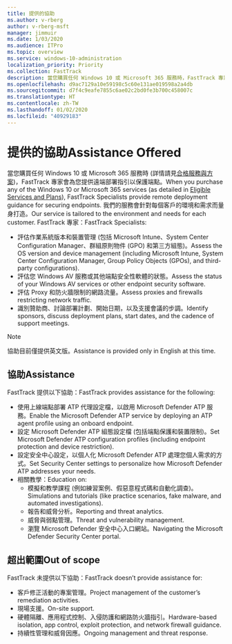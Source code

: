 ```yaml
---
title: 提供的協助
ms.author: v-rberg
author: v-rberg-msft
manager: jimmuir
ms.date: 1/03/2020
ms.audience: ITPro
ms.topic: overview
ms.service: windows-10-administration
localization_priority: Priority
ms.collection: FastTrack
description: 當您購買任何 Windows 10 或 Microsoft 365 服務時，FastTrack 專家會為您提供遠端部署指引以保護端點。 我們的服務會針對每個客戶的環境和需求而量身打造。
ms.openlocfilehash: d9ac7129a10e59198c5c60e131ae019598a2a4db
ms.sourcegitcommit: d7f4c9eafe7855c6ae02c2bd0fe3b700c458007c
ms.translationtype: HT
ms.contentlocale: zh-TW
ms.lasthandoff: 01/02/2020
ms.locfileid: "40929183"
---
```

# <a name="assistance-offered"></a><span data-ttu-id="ed40e-104">提供的協助</span><span class="sxs-lookup"><span data-stu-id="ed40e-104">Assistance Offered</span></span>  

<span data-ttu-id="ed40e-105">當您購買任何 Windows 10 或 Microsoft 365 服務時 (詳情請見[合格服務與方案](M365-eligible-services-and-plans.md))，FastTrack 專家會為您提供遠端部署指引以保護端點。</span><span class="sxs-lookup"><span data-stu-id="ed40e-105">When you purchase any of the Windows 10 or Microsoft 365 services (as detailed in [Eligible Services and Plans](M365-eligible-services-and-plans.md)), FastTrack Specialists provide remote deployment guidance for securing endpoints.</span></span> <span data-ttu-id="ed40e-106">我們的服務會針對每個客戶的環境和需求而量身打造。</span><span class="sxs-lookup"><span data-stu-id="ed40e-106">Our service is tailored to the environment and needs for each customer.</span></span> <span data-ttu-id="ed40e-107">FastTrack 專家：</span><span class="sxs-lookup"><span data-stu-id="ed40e-107">FastTrack Specialists:</span></span>
- <span data-ttu-id="ed40e-108">評估作業系統版本和裝置管理 (包括 Microsoft Intune、System Center Configuration Manager、群組原則物件 (GPO) 和第三方組態)。</span><span class="sxs-lookup"><span data-stu-id="ed40e-108">Assess the OS version and device management (including Microsoft Intune, System Center Configuration Manager, Group Policy Objects (GPOs), and third-party configurations).</span></span>
- <span data-ttu-id="ed40e-109">評估您 Windows AV 服務或其他端點安全性軟體的狀態。</span><span class="sxs-lookup"><span data-stu-id="ed40e-109">Assess the status of your Windows AV services or other endpoint security software.</span></span>
- <span data-ttu-id="ed40e-110">評估 Proxy 和防火牆限制的網路流量。</span><span class="sxs-lookup"><span data-stu-id="ed40e-110">Assess proxies and firewalls restricting network traffic.</span></span>
- <span data-ttu-id="ed40e-111">識別贊助商、討論部署計劃、開始日期，以及支援會議的步調。</span><span class="sxs-lookup"><span data-stu-id="ed40e-111">Identify sponsors, discuss deployment plans, start dates, and the cadence of support meetings.</span></span>

> [!NOTE]
> <span data-ttu-id="ed40e-112">協助目前僅提供英文版。</span><span class="sxs-lookup"><span data-stu-id="ed40e-112">Assistance is provided only in English at this time.</span></span> 

## <a name="assistance"></a><span data-ttu-id="ed40e-113">協助</span><span class="sxs-lookup"><span data-stu-id="ed40e-113">Assistance</span></span>

<span data-ttu-id="ed40e-114">FastTrack 提供以下協助：</span><span class="sxs-lookup"><span data-stu-id="ed40e-114">FastTrack provides assistance for the following:</span></span>
- <span data-ttu-id="ed40e-115">使用上線端點部署 ATP 代理設定檔，以啟用 Microsoft Defender ATP 服務。</span><span class="sxs-lookup"><span data-stu-id="ed40e-115">Enable the Microsoft Defender ATP service by deploying an ATP agent profile using an onboard endpoint.</span></span>
- <span data-ttu-id="ed40e-116">設定 Microsoft Defender ATP 組態設定檔 (包括端點保護和裝置限制)。</span><span class="sxs-lookup"><span data-stu-id="ed40e-116">Set Microsoft Defender ATP configuration profiles (including endpoint protection and device restriction).</span></span>
- <span data-ttu-id="ed40e-117">設定安全中心設定，以個人化 Microsoft Defender ATP 處理您個人需求的方式。</span><span class="sxs-lookup"><span data-stu-id="ed40e-117">Set Security Center settings to personalize how Microsoft Defender ATP addresses your needs.</span></span>
- <span data-ttu-id="ed40e-118">相關教學：</span><span class="sxs-lookup"><span data-stu-id="ed40e-118">Education on:</span></span>
    - <span data-ttu-id="ed40e-119">模擬和教學課程 (例如練習案例、假惡意程式碼和自動化調查)。</span><span class="sxs-lookup"><span data-stu-id="ed40e-119">Simulations and tutorials (like practice scenarios, fake malware, and automated investigations).</span></span>
    - <span data-ttu-id="ed40e-120">報告和威脅分析。</span><span class="sxs-lookup"><span data-stu-id="ed40e-120">Reporting and threat analytics.</span></span>
    - <span data-ttu-id="ed40e-121">威脅與弱點管理。</span><span class="sxs-lookup"><span data-stu-id="ed40e-121">Threat and vulnerability management.</span></span>
    - <span data-ttu-id="ed40e-122">瀏覽 Microsoft Defender 安全中心入口網站。</span><span class="sxs-lookup"><span data-stu-id="ed40e-122">Navigating the Microsoft Defender Security Center portal.</span></span>

## <a name="out-of-scope"></a><span data-ttu-id="ed40e-123">超出範圍</span><span class="sxs-lookup"><span data-stu-id="ed40e-123">Out of scope</span></span>

<span data-ttu-id="ed40e-124">FastTrack 未提供以下協助：</span><span class="sxs-lookup"><span data-stu-id="ed40e-124">FastTrack doesn’t provide assistance for:</span></span>
- <span data-ttu-id="ed40e-125">客戶修正活動的專案管理。</span><span class="sxs-lookup"><span data-stu-id="ed40e-125">Project management of the customer’s remediation activities.</span></span>
- <span data-ttu-id="ed40e-126">現場支援。</span><span class="sxs-lookup"><span data-stu-id="ed40e-126">On-site support.</span></span>
- <span data-ttu-id="ed40e-127">硬體隔離、應用程式控制、入侵防護和網路防火牆指引。</span><span class="sxs-lookup"><span data-stu-id="ed40e-127">Hardware-based isolation, app control, exploit protection, and network firewall guidance.</span></span>
- <span data-ttu-id="ed40e-128">持續性管理和威脅因應。</span><span class="sxs-lookup"><span data-stu-id="ed40e-128">Ongoing management and threat response.</span></span>


